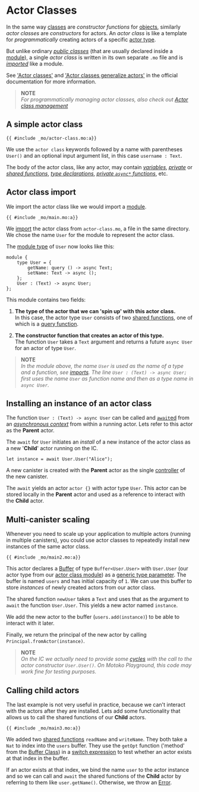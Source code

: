 # Actor Classes

In the same way [classes](/common-programming-concepts/objects-and-classes/classes.html) are _constructor functions_ for [objects](/common-programming-concepts/objects-and-classes/objects.html), similarly _actor classes_ are _constructors_ for actors. An _actor class_ is like a template for _programmatically_ creating actors of a specific [actor type](/internet-computer-programming-concepts/actors.html#actor-type).

But unlike ordinary [_public classes_](/common-programming-concepts/modules.html#public-classes-in-modules) (that are usually declared inside a [module](/common-programming-concepts/modules.html#modules-and-imports)), a single _actor class_ is written in its own separate `.mo` file and is [_imported_](#actor-class-import) like a module.

See ['Actor classes'](https://internetcomputer.org/docs/current/motoko/main/actor-classes/) and ['Actor classes generalize actors'](https://internetcomputer.org/docs/current/motoko/main/actors-async/#actor-classes-generalize-actors) in the official documentation for more information.

> **NOTE**  
> _For programmatically managing actor classes, also check out [Actor class management](https://internetcomputer.org/docs/current/motoko/main/language-manual#actor-class-management)_

## A simple actor class

```motoko
{{ #include _mo/actor-class.mo:a}}
```

We use the `actor class` keywords followed by a name with parentheses `User()` and an optional input argument list, in this case `username : Text`.

The body of the actor class, like any actor, may contain [_variables_](/common-programming-concepts/variables.html), [_private_](/common-programming-concepts/functions.html#private-functions) or [_shared functions_](/internet-computer-programming-concepts/actors.html#public-shared-functions-in-actors), [_type declarations_](/common-programming-concepts/modules.html#public-types-in-modules), [_private `async*` functions_](/advanced-concepts/async-programming.html#async-and-await-1), etc.

## Actor class import

We import the actor class like we would import a [module](/common-programming-concepts/modules.html#modules-and-imports).

```motoko
{{ #include _mo/main.mo:a}}
```

We [import](/common-programming-concepts/modules.html#modules-and-imports) the actor class from `actor-class.mo`, a file in the same directory. We chose the name `User` for the module to represent the actor class.

The [module type](/common-programming-concepts/modules.html#module-type) of `User` now looks like this:

```motoko
module {
    type User = {
        getName: query () -> async Text;
        setName: Text -> async ();
    };
    User : (Text) -> async User;
};
```

This module contains two fields:

1. **The type of the actor that we can 'spin up' with this actor class.**  
   In this case, the actor type `User` consists of two [shared functions](/internet-computer-programming-concepts/actors.html#public-shared-functions-in-actors), one of which is a [query function](/internet-computer-programming-concepts/actors.html#public-shared-query).

1. **The constructor function that creates an actor of this type.**  
   The function `User` takes a `Text` argument and returns a future `async User` for an actor of type `User`.

> **NOTE**  
> _In the module above, the name `User` is used as the name of a type and a function, see [imports](/common-programming-concepts/modules.html#imports). The line `User : (Text) -> async User;` first uses the name `User` as function name and then as a type name in `async User`._

## Installing an instance of an actor class

The function `User : (Text) -> async User` can be called and [`await`ed](/advanced-concepts/async-programming.html#async-and-await) from an [_asynchronous context_](/advanced-concepts/async-programming.html#messaging-restrictions) from within a running actor. Lets refer to this actor as the **Parent** actor.

The `await` for `User` initiates an _install_ of a new instance of the actor class as a new '**Child**' actor running on the IC.

```motoko
let instance = await User.User("Alice");
```

A new canister is created with the **Parent** actor as the single [controller](/project-deployment/canister-status.html#canister-status) of the new canister.

The `await` yields an actor `actor {}` with actor type `User`. This actor can be stored locally in the **Parent** actor and used as a reference to interact with the **Child** actor.

## Multi-canister scaling

Whenever you need to scale up your application to multiple actors (running in multiple canisters), you could use actor classes to repeatedly install new instances of the same actor class.

```motoko
{{ #include _mo/main2.mo:a}}
```

This actor declares a [Buffer](/base-library/data-structures/buffer.html) of type `Buffer<User.User>` with `User.User` (our actor type from our [actor class module](#actor-class-import)) as a [generic type parameter](/advanced-types/generics.html#type-parameters-and-type-arguments). The buffer is named `users` and has initial capacity of `1`. We can use this buffer to store _instances_ of newly created actors from our actor class.

The shared function `newUser` takes a `Text` and uses that as the argument to `await` the function `User.User`. This yields a new actor named `instance`.

We add the new actor to the buffer (`users.add(instance)`) to be able to interact with it later.

Finally, we return the principal of the new actor by calling `Principal.fromActor(instance)`.

> **NOTE**  
> _On the IC we actually need to provide some [cycles](https://web3.motoko-book.dev/base-library/ic-apis/experimental.html#experimentalcycles) with the call to the actor constructor `User.User()`. On Motoko Playground, this code may work fine for testing purposes._

## Calling child actors

The last example is not very useful in practice, because we can't interact with the actors after they are installed. Lets add some functionality that allows us to call the shared functions of our **Child** actors.

```motoko
{{ #include _mo/main3.mo:a}}
```

We added two [shared functions](/internet-computer-programming-concepts/actors.html#public-shared-functions-in-actors) `readName` and `writeName`. They both take a `Nat` to index into the `users` buffer. They use the `getOpt` function ('method' from the [Buffer Class](/base-library/data-structures/buffer.html#class-methods)) in a [switch expression](/common-programming-concepts/control-flow/switch-expression.html) to test whether an actor exists at that index in the buffer.

If an actor exists at that index, we bind the name `user` to the actor instance and so we can call and `await` the shared functions of the **Child** actor by referring to them like `user.getName()`. Otherwise, we throw an [Error](/advanced-concepts/async-programming.html#errors).
